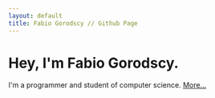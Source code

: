 ```yaml
---
layout: default
title: Fabio Gorodscy // Github Page
---
```


# Hey, I'm Fabio Gorodscy.

I'm a programmer and student of computer science. [More...](/about)

